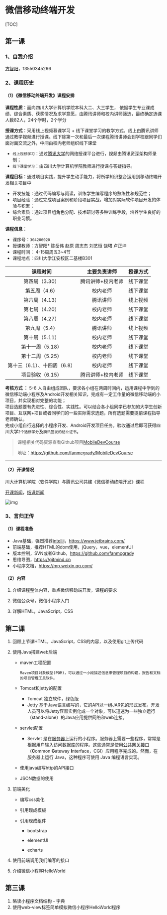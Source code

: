 # 微信移动终端开发

[TOC]

## 第一课

### 1、自我介绍

[方智阳](C:\Users\fanmc\OneDrive\个人\奖状\好未来奖\附件：个人情况目录.pdf)，13550345266

### 2、课程历史

#### （1）《微信移动终端开发》课程安排

**课程性质**：面向四川大学计算机学院本科大二、大三学生， 依据学生专业课成绩、综合素质、获奖情况及求学意愿，由腾讯讲师和校内讲师筛选，最终确定选课人数82人，24个学时，2个学分

**授课方式**：采用线上视频慕课学习 + 线下课堂学习的教学方式。线上由腾讯讲师通过教学视频进行授课。线下除第一次和最后一次课程腾讯讲师会到学校跟同学们面对面交流之外，中间由校内老师组织线下课堂

- `线上视频学习`：通过[腾讯大学](http://scu.daxueqq.edusoho.cn/)的网络授课平台进行，视频由腾讯资深架构师录制；
- `线下课堂学习`：由四川大学计算机学院教师进行授课与答疑指导。

**课程目标**：通过项目实践，提升学生动手能力，将所学知识整合运用到移动终端开发相关项目中

- 开发技能：通过代码编写与阅读，训练学生编写程序的熟练性和规范性；
- 项目经验：通过完成项目案例和阶段项目实战，增加对实际软件项目开发的体验与积累；
- 综合素质：通过项目组角色分配、技术研讨等多种训练手段，培养学生良好的职业习惯。

**课程信息**：

- 课序号：`304206020`
- 授课教师：方智阳* 陈岳伟 赵原 周志杰 刘艺恒 饶珺 卢正坤	 
- 课程时间： 4-15周周五3~4节
- 课程地点：四川大学江安校区二基楼B301

|         **课程时间**         | **主要负责讲师**  | **授课方式** |
| :--------------------------: | :---------------: | :----------: |
|        第四周（3.30）        | 腾讯讲师+校内老师 |   线下课堂   |
|        第五周（4.6）         |     校内老师      |   线下课堂   |
|        第六周（4.13）        |     腾讯讲师      |   线上视频   |
|        第七周（4.20）        |     校内老师      |   线下课堂   |
|        第八周（4.27）        |     校内老师      |   线下课堂   |
|        第九周（5.4）         |     腾讯讲师      |   线上视频   |
|        第十周（5.11）        |     校内老师      |   线下课堂   |
|       第十一周（5.18）       |     校内老师      |   线下课堂   |
|       第十二周（5.25）       |     校内老师      |   线下课堂   |
| 第十三（6.1）、十四周（6.8） |     校内老师      |   线下课堂   |
|       项目验收（6.15）       | 腾讯讲师+校内老师 |   线下课堂   |
**考核方式 ：** 5-6 人自由组成团队，要求各小组在两周时间内，运用课程中学到的微信移动端小程序及Android开发相关知识，完成有一定工作量的微信移动端的小项目，并实现相对完整的功能；  
项目选题要有先进性、综合性、实践性。可以结合各小组同学已参加的大学生创新项目、互联网+项目或者同学们的一些实际需求选题，所有选题需要提前课程指导老师确认。   
完成小组自行选择的小程序开发、Android开发项目任务。验收通过后即可获得四川大学`2个选修学分`及`腾讯签发的结业证书`。

> 课程相关代码资源查看Github项目[MobileDevCourse](https://github.com/fanmcgrady/MobileDevCourse)
>
> 地址：https://github.com/fanmcgrady/MobileDevCourse

-----

#### （2）开课情况

川大计算机学院（软件学院）与腾讯公司共建《微信移动终端开发》课程

[开课新闻](http://www.scu.edu.cn/info/1207/3449.htm?from=singlemessage)，[结课新闻](http://cs.scu.edu.cn/info/1066/5830.htm)

![img](http://www.scu.edu.cn/__local/2/B2/D5/F65A770E1F717EA7A8A9B13B6D0_DCFAEA24_3F2B2.jpg)

### 3、言归正传

#### （1）课程准备

- Java基础，强烈推荐[intellij](https://www.jetbrains.com/)，https://www.jetbrains.com/
- 前端基础，推荐HTML的dom使用，jQuery，vue，elementUI
- 版本控制，SVN或者Github，https://github.com/fanmcgrady
- 思维导图，https://gitmind.cn
- 小程序文档，https://mp.weixin.qq.com/

#### （2）内容

1. 介绍课程整体内容，重点微信移动端开发，课程的要求

2. 微信公众号，微信小程序入门

3. 详解HTML，JavaScript，CSS

   

## 第二课

1. 回顾上节课HTML，JavaScript，CSS的内容，以及使用git上传代码

2. 使用Java搭建web后端

   - maven工程配置

     ```
     Maven项目对象模型(POM)，可以通过一小段描述信息来管理项目的构建，报告和文档的项目管理工具软件。
     ```

   - Tomcat和jetty的配置

     - Tomcat 独立软件，绿色版
     - Jetty 基于Java语言编写的，它的API以一组JAR包的形式发布。开发人员可以将Jetty容器实例化成一个对象，可以迅速为一些独立运行（stand-alone）的Java应用提供网络和web连接。

   - servlet配置

     - Servlet 是在[服务器](https://baike.baidu.com/item/服务器)上运行的小程序。服务器上需要一些程序，常常是根据用户输入访问数据库的程序。这些通常是使用[公共网关接口](https://baike.baidu.com/item/公共网关接口)（**C**ommon **G**ateway **I**nterface，CGI）应用程序完成的。然而，在服务器上运行 Java，这种程序可使用 Java 编程语言实现。

   - 使用java编写http的API接口

   - JSON数据的使用 

   

3. 前端美化

   - 编写css美化

   - 引用现成模板

   - 引用现成组件

     - bootstrap

     - elementUI

     - echarts

       

4. 使用前端调用我们编写的接口

5. 介绍微信小程序HelloWorld

## 第三课

1. 略读小程序文档结构 - 字典
2. 使用web-view标签简单模拟微信小程序HelloWorld程序